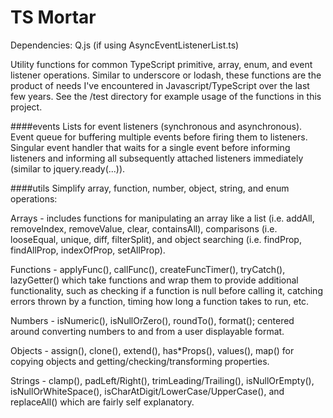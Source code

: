 TS Mortar
==============

Dependencies:
Q.js (if using AsyncEventListenerList.ts)

Utility functions for common TypeScript primitive, array, enum, and event listener operations. 
Similar to underscore or lodash, these functions are the product of needs I've encountered in Javascript/TypeScript over the last few years. 
See the /test directory for example usage of the functions in this project. 

####events
Lists for event listeners (synchronous and asynchronous). 
Event queue for buffering multiple events before firing them to listeners. 
Singular event handler that waits for a single event before informing listeners and informing all subsequently attached listeners immediately (similar to jquery.ready(...)). 

####utils
Simplify array, function, number, object, string, and enum operations:

Arrays - includes functions for manipulating an array like a list (i.e. addAll, removeIndex, removeValue, clear, containsAll), comparisons (i.e. looseEqual, unique, diff, filterSplit), and object searching (i.e. findProp, findAllProp, indexOfProp, setAllProp). 

Functions - applyFunc(), callFunc(), createFuncTimer(), tryCatch(), lazyGetter() which take functions and wrap them to provide additional functionality, such as checking if a function is null before calling it, catching errors thrown by a function, timing how long a function takes to run, etc. 

Numbers - isNumeric(), isNullOrZero(), roundTo(), format(); centered around converting numbers to and from a user displayable format. 

Objects - assign(), clone(), extend(), has*Props(), values(), map() for copying objects and getting/checking/transforming properties. 

Strings - clamp(), padLeft/Right(), trimLeading/Trailing(), isNullOrEmpty(), isNullOrWhiteSpace(), isCharAtDigit/LowerCase/UpperCase(), and replaceAll() which are fairly self explanatory. 